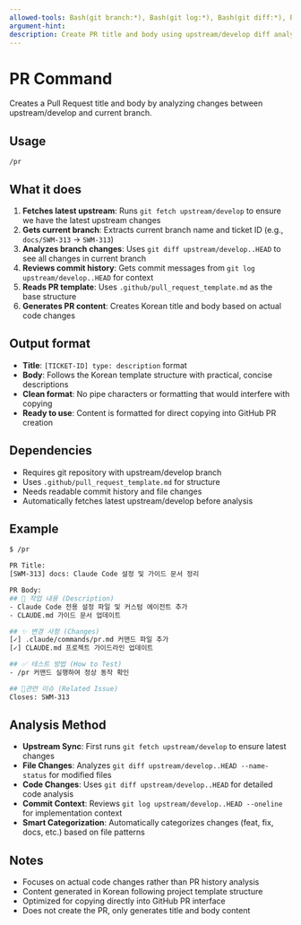 ```yaml
---
allowed-tools: Bash(git branch:*), Bash(git log:*), Bash(git diff:*), Bash(git fetch:*), Read(.github/pull_request_template.md)
argument-hint: 
description: Create PR title and body using upstream/develop diff analysis
---
```


# PR Command

Creates a Pull Request title and body by analyzing changes between upstream/develop and current branch.

## Usage

```
/pr
```

## What it does

1. **Fetches latest upstream**: Runs `git fetch upstream/develop` to ensure we have the latest upstream changes
2. **Gets current branch**: Extracts current branch name and ticket ID (e.g., `docs/SWM-313` → `SWM-313`)
3. **Analyzes branch changes**: Uses `git diff upstream/develop..HEAD` to see all changes in current branch
4. **Reviews commit history**: Gets commit messages from `git log upstream/develop..HEAD` for context
5. **Reads PR template**: Uses `.github/pull_request_template.md` as the base structure
6. **Generates PR content**: Creates Korean title and body based on actual code changes

## Output format

- **Title**: `[TICKET-ID] type: description` format
- **Body**: Follows the Korean template structure with practical, concise descriptions
- **Clean format**: No pipe characters or formatting that would interfere with copying
- **Ready to use**: Content is formatted for direct copying into GitHub PR creation

## Dependencies

- Requires git repository with upstream/develop branch
- Uses `.github/pull_request_template.md` for structure
- Needs readable commit history and file changes
- Automatically fetches latest upstream/develop before analysis

## Example

```bash
$ /pr

PR Title:
[SWM-313] docs: Claude Code 설정 및 가이드 문서 정리

PR Body:
## 📝 작업 내용 (Description)
- Claude Code 전용 설정 파일 및 커스텀 에이전트 추가
- CLAUDE.md 가이드 문서 업데이트

## ✨ 변경 사항 (Changes)
[✓] .claude/commands/pr.md 커맨드 파일 추가
[✓] CLAUDE.md 프로젝트 가이드라인 업데이트

## ✅ 테스트 방법 (How to Test)
- /pr 커맨드 실행하여 정상 동작 확인

## 🚀관련 이슈 (Related Issue)
Closes: SWM-313
```

## Analysis Method

- **Upstream Sync**: First runs `git fetch upstream/develop` to ensure latest changes
- **File Changes**: Analyzes `git diff upstream/develop..HEAD --name-status` for modified files
- **Code Changes**: Uses `git diff upstream/develop..HEAD` for detailed code analysis  
- **Commit Context**: Reviews `git log upstream/develop..HEAD --oneline` for implementation context
- **Smart Categorization**: Automatically categorizes changes (feat, fix, docs, etc.) based on file patterns

## Notes

- Focuses on actual code changes rather than PR history analysis
- Content generated in Korean following project template structure
- Optimized for copying directly into GitHub PR interface
- Does not create the PR, only generates title and body content